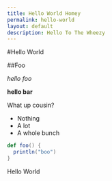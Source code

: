 ```yaml
---
title: Hello World Homey
permalink: hello-world
layout: default 
description: Hello To The Wheezy
---
```


#Hello World

##Foo

*hello foo*

**hello bar**

What up cousin?

- Nothing
- A lot 
- A whole bunch

```scala
def foo() {
  println("boo")
}
```

Hello World



